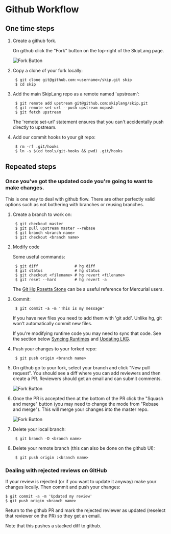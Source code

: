 # Github Workflow

## One time steps

1. Create a github fork.

    On github click the "Fork" button on the top-right of the SkipLang page.

    ![Fork Button](README-github/fork.png)

1. Copy a clone of your fork locally:

        $ git clone git@github.com:<username>/skip.git skip
        $ cd skip

1. Add the main SkipLang repo as a remote named 'upstream':

        $ git remote add upstream git@github.com:skiplang/skip.git
        $ git remote set-url --push upstream nopush
        $ git fetch upstream

    The 'remote set-url' statement ensures that you can't accidentally push
    directly to upstream.

1. Add our commit hooks to your git repo:

        $ rm -rf .git/hooks
        $ ln -s $(cd tools/git-hooks && pwd) .git/hooks

## Repeated steps

### Once you've got the updated code you're going to want to make changes.

This is one way to deal with github flow.  There are other perfectly
valid options such as not bothering with branches or reusing branches.

1. Create a branch to work on:

        $ git checkout master
        $ git pull upstream master --rebase
        $ git branch <branch name>
        $ git checkout <branch name>

1. Modify code

    Some useful commands:

        $ git diff                # hg diff
        $ git status              # hg status
        $ git checkout <filename> # hg revert <filename>
        $ git reset --hard        # hg revert -a

    The [Git Hg Rosetta
    Stone](https://github.com/sympy/sympy/wiki/git-hg-rosetta-stone)
    can be a useful reference for Mercurial users.

1. Commit:

        $ git commit -a -m 'This is my message'

    If you have new files you need to add them with 'git add'.  Unlike
    hg, git won't automatically commit new files.

    If you're modifying runtime code you may need to sync that code.
    See the section below [Syncing Runtimes](#syncing-runtimes) and
    [Updating LKG](#updating-lkg).

1. Push your changes to your forked repo:

        $ git push origin <branch name>

1. On github go to your fork, select your branch and click "New pull
request".  You should see a diff where you can add reviewers and then
create a PR.  Reviewers should get an email and can submit comments.

    ![Fork Button](README-github/pr.png)

1. Once the PR is accepted then at the bottom of the PR click the
"Squash and merge" button (you may need to change the mode from
"Rebase and merge").  This will merge your changes into the master
repo.

    ![Fork Button](README-github/squash.png)

1. Delete your local branch:

        $ git branch -D <branch name>

1. Delete your remote branch (this can also be done on the github UI):

        $ git push origin :<branch name>

### Dealing with rejected reviews on GitHub

If your review is rejected (or if you want to update it anyway) make
your changes locally.  Then commit and push your changes:

    $ git commit -a -m 'Updated my review'
    $ git push origin <branch name>

Return to the github PR and mark the rejected reviewer as updated
(reselect that reviewer on the PR) so they get an email.

Note that this pushes a stacked diff to github.  
